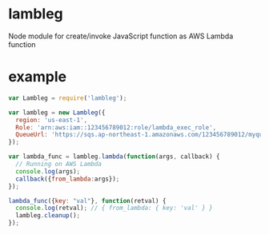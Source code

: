 # lambleg

Node module for create/invoke JavaScript function as AWS Lambda function

# example

```js
var Lambleg = require('lambleg');

var lambleg = new Lambleg({
  region: 'us-east-1',
  Role: 'arn:aws:iam::123456789012:role/lambda_exec_role',
  QueueUrl: 'https://sqs.ap-northeast-1.amazonaws.com/123456789012/myqueue'
});

var lambda_func = lambleg.lambda(function(args, callback) {
  // Running on AWS Lambda
  console.log(args);
  callback({from_lambda:args});
});

lambda_func({key: "val"}, function(retval) {
  console.log(retval); // { from_lambda: { key: 'val' } }
  lambleg.cleanup();
});
```
